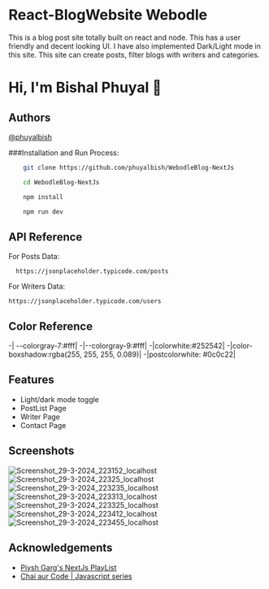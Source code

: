
# React-BlogWebsite Webodle
This is a blog post site totally built on react and node. This has a user friendly and decent looking UI.  I have also implemented Dark/Light mode in this site.  This site can create posts, filter blogs with writers and categories.


# Hi, I'm Bishal Phuyal 👋


## Authors

[@phuyalbish](https://www.github.com/phuyalbish)



###Installation and Run Process:

 
```bash
    git clone https://github.com/phuyalbish/WebodleBlog-NextJs
```
```bash
    cd WebodleBlog-NextJs
```
```bash
    npm install
```
```bash
    npm run dev
```
    
## API Reference

For Posts Data:
```http
  https://jsonplaceholder.typicode.com/posts
```
For Writers Data:
```http
https://jsonplaceholder.typicode.com/users
```



## Color Reference


-| --colorgray-7:#fff|
-|--colorgray-9:#fff|
-|colorwhite:#252542|
-|color-boxshadow:rgba(255, 255, 255, 0.089)|
-|postcolorwhite: #0c0c22|

## Features
- Light/dark mode toggle
- PostList Page
- Writer Page
- Contact Page

## Screenshots

![Screenshot_29-3-2024_223152_localhost](https://github.com/phuyalbish/WebodleBlog-NextJs/assets/104910055/51dbdc3c-4b55-4f1d-90f9-f7d10a05b704)
![Screenshot_29-3-2024_22325_localhost](https://github.com/phuyalbish/WebodleBlog-NextJs/assets/104910055/5adfc5f6-dbff-4fff-9211-6b305341dec7)
![Screenshot_29-3-2024_223235_localhost](https://github.com/phuyalbish/WebodleBlog-NextJs/assets/104910055/542728b0-19bf-4a6b-8c4d-5a96ec09e12a)
![Screenshot_29-3-2024_223313_localhost](https://github.com/phuyalbish/WebodleBlog-NextJs/assets/104910055/39a35966-4a54-42e4-aa80-a78381bf9488)
![Screenshot_29-3-2024_223325_localhost](https://github.com/phuyalbish/WebodleBlog-NextJs/assets/104910055/b66e15d3-78bb-4b1c-bacf-9fe13d84c4b1)
![Screenshot_29-3-2024_223412_localhost](https://github.com/phuyalbish/WebodleBlog-NextJs/assets/104910055/e0859c55-09d6-44ad-aa06-4d347aec1985)
![Screenshot_29-3-2024_223455_localhost](https://github.com/phuyalbish/WebodleBlog-NextJs/assets/104910055/81aa92d6-d91f-48ee-b9aa-e5b36477dce8)


## Acknowledgements

- [Piysh Garg's NextJs PlayList](https://www.youtube.com/playlist?list=PLinedj3B30sDP2CHN5P0lDD64yYZ0Nn4J)
 - [Chai aur Code | Javascript series](https://www.youtube.com/@chaiaurcode)

